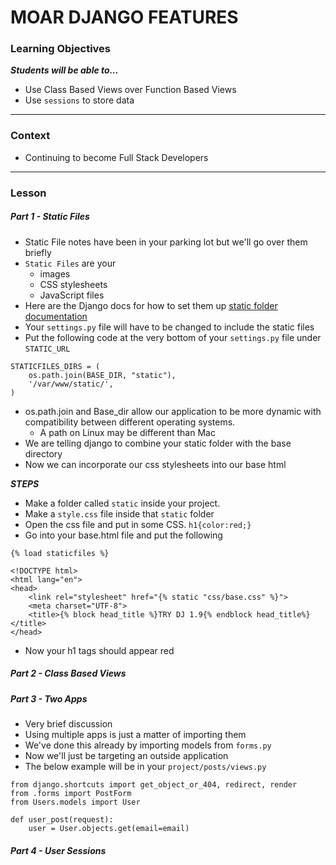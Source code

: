 # MOAR DJANGO FEATURES

### Learning Objectives
***Students will be able to...***

* Use Class Based Views over Function Based Views
* Use `sessions` to store data

---
### Context

* Continuing to become Full Stack Developers

---
### Lesson

##### Part 1 - Static Files

* Static File notes have been in your parking lot but we'll go over them briefly
* `Static Files` are your
	* images
	* CSS stylesheets
	* JavaScript files
* Here are the Django docs for how to set them up [static folder documentation](https://docs.djangoproject.com/en/1.8/howto/static-files/)
* Your `settings.py` file will have to be changed to include the static files
* Put the following code at the very bottom of your `settings.py` file under `STATIC_URL`

```
STATICFILES_DIRS = (
    os.path.join(BASE_DIR, "static"), 
    '/var/www/static/',
)
```
* os.path.join and Base_dir allow our application to be more dynamic with compatibility between different operating systems. 
	* A path on Linux may be different than Mac
* We are telling django to combine your static folder with the base directory
* Now we can incorporate our css stylesheets into our base html

***STEPS***

* Make a folder called `static` inside your project.
* Make a `style.css` file inside that `static` folder
* Open the css file and put in some CSS. `h1{color:red;}`
* Go into your base.html file and put the following

```
{% load staticfiles %}

<!DOCTYPE html>
<html lang="en">
<head>
	<link rel="stylesheet" href="{% static "css/base.css" %}">
	<meta charset="UTF-8">
	<title>{% block head_title %}TRY DJ 1.9{% endblock head_title%}</title>
</head>
```
* Now your h1 tags should appear red


##### Part 2 - Class Based Views



##### Part 3 - Two Apps

* Very brief discussion
* Using multiple apps is just a matter of importing them
* We've done this already by importing models from `forms.py`
* Now we'll just be targeting an outside application
* The below example will be in your `project/posts/views.py`

```
from django.shortcuts import get_object_or_404, redirect, render
from .forms import PostForm
from Users.models import User

def user_post(request):
	user = User.objects.get(email=email)
```


##### Part 4 - User Sessions